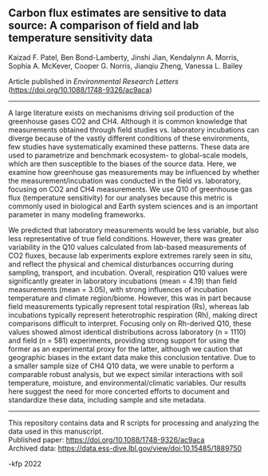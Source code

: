 ## Carbon flux estimates are sensitive to data source: A comparison of field and lab temperature sensitivity data

Kaizad F. Patel, Ben Bond-Lamberty, Jinshi Jian, Kendalynn A. Morris, Sophia A. McKever, Cooper G. Norris, Jianqiu Zheng, Vanessa L. Bailey

Article published in *Environmental Research Letters* (https://doi.org/10.1088/1748-9326/ac9aca)

---

A large literature exists on mechanisms driving soil production of the greenhouse gases CO2 and CH4. 
Although it is common knowledge that measurements obtained through field studies vs. laboratory incubations 
can diverge because of the vastly different conditions of these environments, few studies have systematically examined these patterns. 
These data are used to parametrize and benchmark ecosystem- to global-scale models, which are then susceptible to the biases of the source data. 
Here, we examine how greenhouse gas measurements may be influenced by whether the measurement/incubation was conducted in the field vs. laboratory, 
focusing on CO2 and CH4 measurements. 
We use Q10 of greenhouse gas flux (temperature sensitivity) for our analyses because this metric is 
commonly used in biological and Earth system sciences and is an important parameter in many modeling frameworks. 

We predicted that laboratory measurements would be less variable, 
but also less representative of true field conditions. 
However, there was greater variability in the Q10 values calculated from lab-based measurements of CO2 fluxes, 
because lab experiments explore extremes rarely seen in situ, and reflect the physical and chemical disturbances occurring 
during sampling, transport, and incubation. 
Overall, respiration Q10 values were significantly greater in laboratory incubations (mean = 4.19) than field measurements (mean = 3.05), 
with strong influences of incubation temperature and climate region/biome. 
However, this was in part because field measurements typically represent total respiration (Rs), 
whereas lab incubations typically represent heterotrophic respiration (Rh), making direct comparisons difficult to interpret. 
Focusing only on Rh-derived Q10, these values showed almost identical distributions across laboratory (n = 1110) and field (n = 581) experiments, 
providing strong support for using the former as an experimental proxy for the latter, 
although we caution that geographic biases in the extant data make this conclusion tentative. 
Due to a smaller sample size of CH4 Q10 data, we were unable to perform a comparable robust analysis, 
but we expect similar interactions with soil temperature, moisture, and environmental/climatic variables. 
Our results here suggest the need for more concerted efforts to document and standardize these data, including sample and site metadata. 

---

This repository contains data and R scripts for processing and analyzing the data used in this manuscript.  
Published paper: https://doi.org/10.1088/1748-9326/ac9aca  
Archived data: https://data.ess-dive.lbl.gov/view/doi:10.15485/1889750  

-kfp 2022
